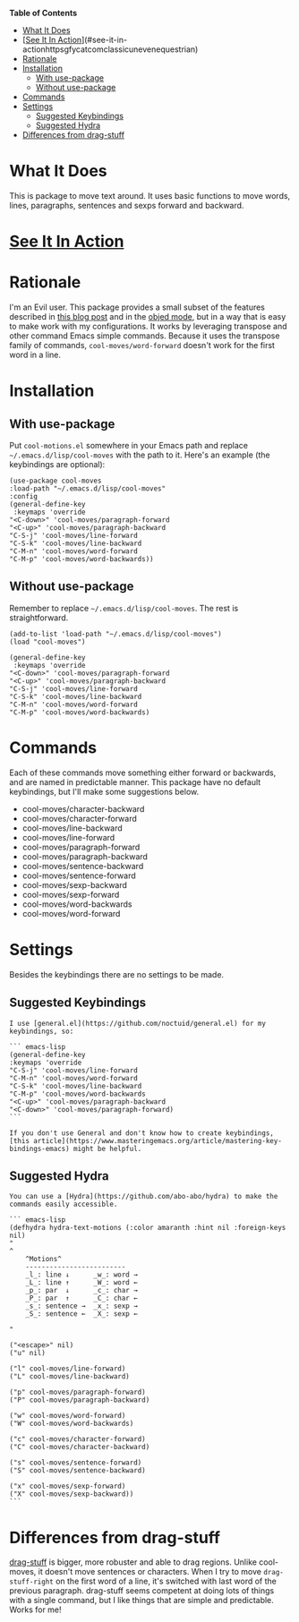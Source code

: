 <!-- markdown-toc start - Don't edit this section. Run M-x markdown-toc-refresh-toc -->
**Table of Contents**

- [What It Does](#what-it-does)
- [[See It In Action](https://gfycat.com/ClassicUnevenEquestrian)](#see-it-in-actionhttpsgfycatcomclassicunevenequestrian)
- [Rationale](#rationale)
- [Installation](#installation)
    - [With use-package](#with-use-package)
    - [Without use-package](#without-use-package)
- [Commands](#commands)
- [Settings](#settings)
    - [Suggested Keybindings](#suggested-keybindings)
    - [Suggested Hydra](#suggested-hydra)
- [Differences from drag-stuff](#differences-from-drag-stuff)

<!-- markdown-toc end -->

# What It Does
This is package to move text around. It uses basic functions to move words, lines, paragraphs, sentences and sexps forward and backward.
# [See It In Action](https://gfycat.com/ClassicUnevenEquestrian)
# Rationale
I'm an Evil user. This package provides a small subset of the features described in [this blog post](https://with-emacs.com/posts/i-like-to-move-it-emacs-version/) and in the [objed mode](https://with-emacs.com/posts/i-like-to-move-it-emacs-version/), but in a way that is easy to make work with my configurations. It works by leveraging transpose and other command Emacs simple commands. Because it uses the transpose family of commands, `cool-moves/word-forward` doesn't work for the first word in a line.
# Installation
## With use-package
Put `cool-motions.el` somewhere in your Emacs path and replace `~/.emacs.d/lisp/cool-moves` with the path to it. Here's an example (the keybindings are optional):

``` emacs-lisp
(use-package cool-moves
:load-path "~/.emacs.d/lisp/cool-moves"
:config
(general-define-key
 :keymaps 'override
"<C-down>" 'cool-moves/paragraph-forward
"<C-up>" 'cool-moves/paragraph-backward
"C-S-j" 'cool-moves/line-forward
"C-S-k" 'cool-moves/line-backward
"C-M-n" 'cool-moves/word-forward
"C-M-p" 'cool-moves/word-backwards))
```
## Without use-package
Remember to replace `~/.emacs.d/lisp/cool-moves`. The rest is straightforward.
``` emacs-lisp
(add-to-list 'load-path "~/.emacs.d/lisp/cool-moves")
(load "cool-moves")

(general-define-key
 :keymaps 'override
"<C-down>" 'cool-moves/paragraph-forward
"<C-up>" 'cool-moves/paragraph-backward
"C-S-j" 'cool-moves/line-forward
"C-S-k" 'cool-moves/line-backward
"C-M-n" 'cool-moves/word-forward
"C-M-p" 'cool-moves/word-backwards)
```
# Commands
Each of these commands move something either forward or backwards, and are named in predictable manner. This package have no default keybindings, but I'll make some suggestions below.

- cool-moves/character-backward
- cool-moves/character-forward
- cool-moves/line-backward
- cool-moves/line-forward
- cool-moves/paragraph-forward
- cool-moves/paragraph-backward
- cool-moves/sentence-backward
- cool-moves/sentence-forward
- cool-moves/sexp-backward
- cool-moves/sexp-forward
- cool-moves/word-backwards
- cool-moves/word-forward
# Settings
Besides the keybindings there are no settings to be made.
## Suggested Keybindings

	I use [general.el](https://github.com/noctuid/general.el) for my keybindings, so:

	``` emacs-lisp
	(general-define-key
	:keymaps 'override
	"C-S-j" 'cool-moves/line-forward
	"C-M-n" 'cool-moves/word-forward
	"C-S-k" 'cool-moves/line-backward
	"C-M-p" 'cool-moves/word-backwards
	"<C-up>" 'cool-moves/paragraph-backward
	"<C-down>" 'cool-moves/paragraph-forward)
	```

	If you don't use General and don't know how to create keybindings, [this article](https://www.masteringemacs.org/article/mastering-key-bindings-emacs) might be helpful.
## Suggested Hydra
	You can use a [Hydra](https://github.com/abo-abo/hydra) to make the commands easily accessible.

	``` emacs-lisp
	(defhydra hydra-text-motions (:color amaranth :hint nil :foreign-keys nil)
	"
	^
		^Motions^
		-------------------------
		_l_: line ↓      _w_: word →
		_L_: line ↑      _W_: word ←
		_p_: par  ↓      _c_: char →
		_P_: par  ↑      _C_: char ←
		_s_: sentence →  _x_: sexp →
		_S_: sentence ←  _X_: sexp ←

	"

	("<escape>" nil)
	("u" nil)

	("l" cool-moves/line-forward)
	("L" cool-moves/line-backward)

	("p" cool-moves/paragraph-forward)
	("P" cool-moves/paragraph-backward)

	("w" cool-moves/word-forward)
	("W" cool-moves/word-backwards)

	("c" cool-moves/character-forward)
	("C" cool-moves/character-backward)

	("s" cool-moves/sentence-forward)
	("S" cool-moves/sentence-backward)

	("x" cool-moves/sexp-forward)
	("X" cool-moves/sexp-backward))
	```
# Differences from drag-stuff
[drag-stuff](https://github.com/rejeep/drag-stuff.el) is bigger, more robuster and able to drag regions. Unlike cool-moves, it doesn't move sentences or characters. When I try to move `drag-stuff-right` on the first word of a line, it's switched with last word of the previous paragraph. drag-stuff seems competent at doing lots of things with a single command, but I like things that are simple and predictable. Works for me!

